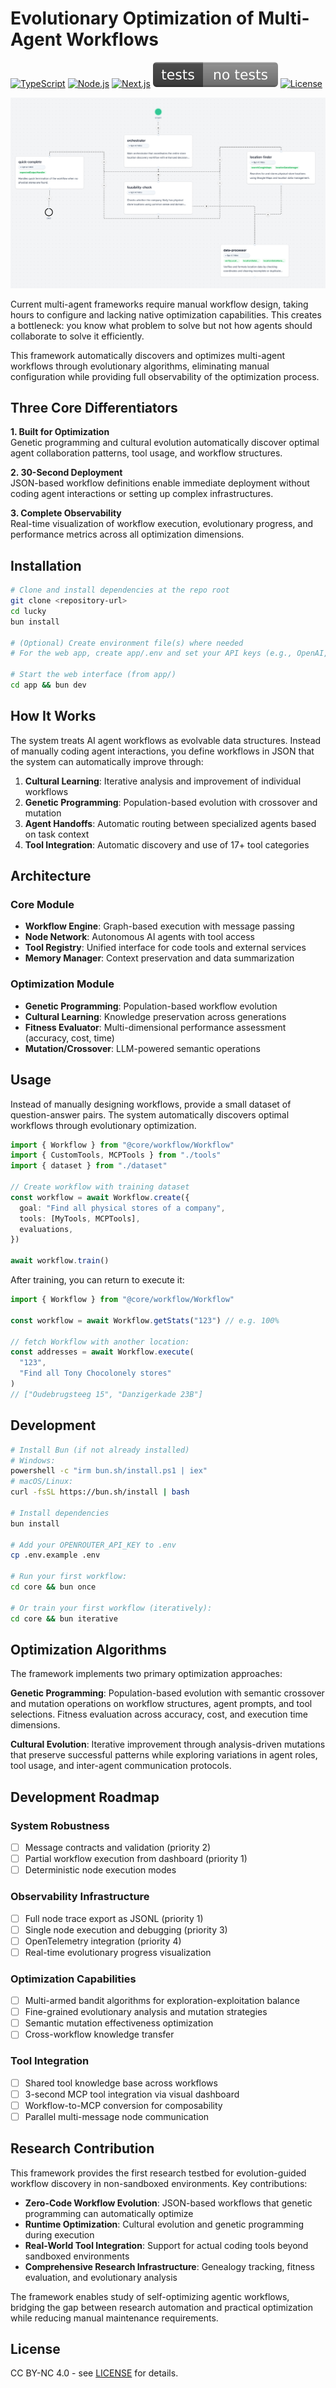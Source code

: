 # Evolutionary Optimization of Multi-Agent Workflows

[![TypeScript](https://img.shields.io/badge/TypeScript-5+-blue)](https://www.typescriptlang.org/)
[![Node.js](https://img.shields.io/badge/Node.js-18+-green)](https://nodejs.org/)
[![Next.js](https://img.shields.io/badge/Next.js-15+-black)](https://nextjs.org/)
[![Tests](docs/badges/tests.svg)](docs/badges/tests.svg)
[![License](https://img.shields.io/badge/License-CC%20BY--NC%204.0-lightgrey)](LICENSE)

![Evolutionary agentic workflows screenshot](docs/example.png)

Current multi-agent frameworks require manual workflow design, taking hours to configure and lacking native optimization capabilities. This creates a bottleneck: you know what problem to solve but not how agents should collaborate to solve it efficiently.

This framework automatically discovers and optimizes multi-agent workflows through evolutionary algorithms, eliminating manual configuration while providing full observability of the optimization process.

## Three Core Differentiators

**1. Built for Optimization**  
Genetic programming and cultural evolution automatically discover optimal agent collaboration patterns, tool usage, and workflow structures.

**2. 30-Second Deployment**  
JSON-based workflow definitions enable immediate deployment without coding agent interactions or setting up complex infrastructures.

**3. Complete Observability**  
Real-time visualization of workflow execution, evolutionary progress, and performance metrics across all optimization dimensions.

## Installation

```bash
# Clone and install dependencies at the repo root
git clone <repository-url>
cd lucky
bun install

# (Optional) Create environment file(s) where needed
# For the web app, create app/.env and set your API keys (e.g., OpenAI, Supabase)

# Start the web interface (from app/)
cd app && bun dev
```

## How It Works

The system treats AI agent workflows as evolvable data structures. Instead of manually coding agent interactions, you define workflows in JSON that the system can automatically improve through:

1. **Cultural Learning**: Iterative analysis and improvement of individual workflows
2. **Genetic Programming**: Population-based evolution with crossover and mutation
3. **Agent Handoffs**: Automatic routing between specialized agents based on task context
4. **Tool Integration**: Automatic discovery and use of 17+ tool categories

## Architecture

### Core Module

- **Workflow Engine**: Graph-based execution with message passing
- **Node Network**: Autonomous AI agents with tool access
- **Tool Registry**: Unified interface for code tools and external services
- **Memory Manager**: Context preservation and data summarization

### Optimization Module

- **Genetic Programming**: Population-based workflow evolution
- **Cultural Learning**: Knowledge preservation across generations
- **Fitness Evaluator**: Multi-dimensional performance assessment (accuracy, cost, time)
- **Mutation/Crossover**: LLM-powered semantic operations

## Usage

Instead of manually designing workflows, provide a small dataset of question-answer pairs. The system automatically discovers optimal workflows through evolutionary optimization.

```typescript
import { Workflow } from "@core/workflow/Workflow"
import { CustomTools, MCPTools } from "./tools"
import { dataset } from "./dataset"

// Create workflow with training dataset
const workflow = await Workflow.create({
  goal: "Find all physical stores of a company",
  tools: [MyTools, MCPTools],
  evaluations,
})

await workflow.train()
```

After training, you can return to execute it:

```typescript
import { Workflow } from "@core/workflow/Workflow"

const workflow = await Workflow.getStats("123") // e.g. 100%

// fetch Workflow with another location:
const addresses = await Workflow.execute(
  "123",
  "Find all Tony Chocolonely stores"
)
// ["Oudebrugsteeg 15", "Danzigerkade 23B"]
```

## Development

```bash
# Install Bun (if not already installed)
# Windows:
powershell -c "irm bun.sh/install.ps1 | iex"
# macOS/Linux:
curl -fsSL https://bun.sh/install | bash

# Install dependencies
bun install

# Add your OPENROUTER_API_KEY to .env
cp .env.example .env

# Run your first workflow:
cd core && bun once

# Or train your first workflow (iteratively):
cd core && bun iterative

```

## Optimization Algorithms

The framework implements two primary optimization approaches:

**Genetic Programming**: Population-based evolution with semantic crossover and mutation operations on workflow structures, agent prompts, and tool selections. Fitness evaluation across accuracy, cost, and execution time dimensions.

**Cultural Evolution**: Iterative improvement through analysis-driven mutations that preserve successful patterns while exploring variations in agent roles, tool usage, and inter-agent communication protocols.

## Development Roadmap

### System Robustness

- [ ] Message contracts and validation (priority 2)
- [ ] Partial workflow execution from dashboard (priority 1)
- [ ] Deterministic node execution modes

### Observability Infrastructure

- [ ] Full node trace export as JSONL (priority 1)
- [ ] Single node execution and debugging (priority 3)
- [ ] OpenTelemetry integration (priority 4)
- [ ] Real-time evolutionary progress visualization

### Optimization Capabilities

- [ ] Multi-armed bandit algorithms for exploration-exploitation balance
- [ ] Fine-grained evolutionary analysis and mutation strategies
- [ ] Semantic mutation effectiveness optimization
- [ ] Cross-workflow knowledge transfer

### Tool Integration

- [ ] Shared tool knowledge base across workflows
- [ ] 3-second MCP tool integration via visual dashboard
- [ ] Workflow-to-MCP conversion for composability
- [ ] Parallel multi-message node communication

## Research Contribution

This framework provides the first research testbed for evolution-guided workflow discovery in non-sandboxed environments. Key contributions:

- **Zero-Code Workflow Evolution**: JSON-based workflows that genetic programming can automatically optimize
- **Runtime Optimization**: Cultural evolution and genetic programming during execution
- **Real-World Tool Integration**: Support for actual coding tools beyond sandboxed environments
- **Comprehensive Research Infrastructure**: Genealogy tracking, fitness evaluation, and evolutionary analysis

The framework enables study of self-optimizing agentic workflows, bridging the gap between research automation and practical optimization while reducing manual maintenance requirements.

## License

CC BY-NC 4.0 - see [LICENSE](LICENSE) for details.
